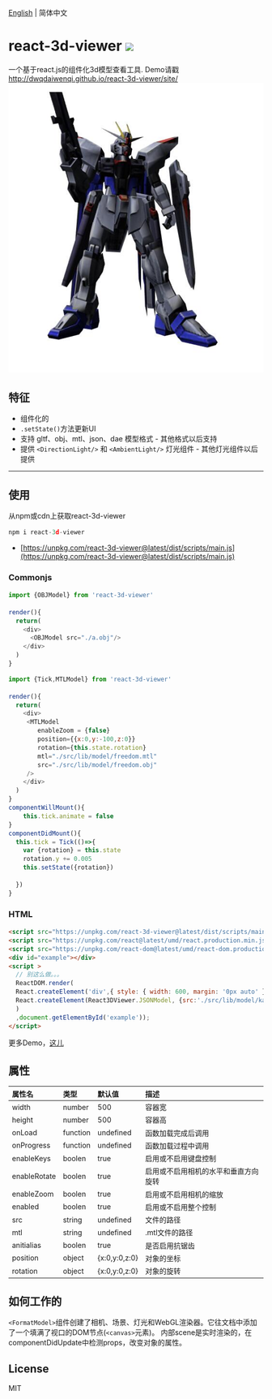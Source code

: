 [English](./README.md) | 简体中文
# react-3d-viewer [![](https://img.shields.io/npm/v/react-3d-viewer.svg)](https://www.npmjs.com/package/react-3d-viewer) 
一个基于react.js的组件化3d模型查看工具. Demo请戳 http://dwqdaiwenqi.github.io/react-3d-viewer/site/
<img src="./preview.jpg" style="margin:0 auto;">
## 特征
* 组件化的
* `.setState()`方法更新UI
* 支持 gltf、obj、mtl、json、dae 模型格式 - 其他格式以后支持
* 提供 `<DirectionLight/>` 和 `<AmbientLight/>` 灯光组件 - 其他灯光组件以后提供
---
## 使用
从npm或cdn上获取react-3d-viewer
```js
npm i react-3d-viewer
```
* [https://unpkg.com/react-3d-viewer@latest/dist/scripts/main.js](https://unpkg.com/react-3d-viewer@latest/dist/scripts/main.js)

### Commonjs
```js
import {OBJModel} from 'react-3d-viewer'

render(){
  return(
    <div>
      <OBJModel src="./a.obj"/>
    </div>
  )
}
```

```js
import {Tick,MTLModel} from 'react-3d-viewer'

render(){
  return(
    <div>
     <MTLModel 
        enableZoom = {false}
        position={{x:0,y:-100,z:0}}
        rotation={this.state.rotation}
        mtl="./src/lib/model/freedom.mtl"
        src="./src/lib/model/freedom.obj"
     />
    </div>
  )
}
componentWillMount(){
    this.tick.animate = false
}
componentDidMount(){
  this.tick = Tick(()=>{
    var {rotation} = this.state
    rotation.y += 0.005
    this.setState({rotation})

  })
}
```
### HTML
```html
<script src="https://unpkg.com/react-3d-viewer@latest/dist/scripts/main.js"></script>
<script src="https://unpkg.com/react@latest/umd/react.production.min.js"></script>
<script src="https://unpkg.com/react-dom@latest/umd/react-dom.production.min.js"></script>
<div id="example"></div>
<script >
  // 别这么做。。。
  ReactDOM.render(
  React.createElement('div',{ style: { width: 600, margin: '0px auto' } },
  React.createElement(React3DViewer.JSONModel, {src:'./src/lib/model/kapool.js'})
  )
  ,document.getElementById('example'));
</script>
```

更多Demo，[这儿](http://dwqdaiwenqi.github.io/react-3d-viewer/site/)

## 属性
| 属性名 | 类型  | 默认值  |  描述 |
| :------|:------|:------|:------ |
| width | number  | 500  | 容器宽 |
| height | number  | 500  | 容器高 |
| onLoad | function | undefined | 函数加载完成后调用 
| onProgress | function | undefined |  函数加载过程中调用 |
| enableKeys | boolen | true | 启用或不启用键盘控制 |
| enableRotate | boolen | true | 启用或不启用相机的水平和垂直方向旋转 |
| enableZoom | boolen | true | 启用或不启用相机的缩放 |
| enabled | boolen | true | 启用或不启用整个控制 |
| src | string | undefined | 文件的路径 |
| mtl | string | undefined | .mtl文件的路径 |
| anitialias | boolen | true | 是否启用抗锯齿 |
| position | object | {x:0,y:0,z:0} | 对象的坐标 |
| rotation | object | {x:0,y:0,z:0} | 对象的旋转 |


## 如何工作的
`<FormatModel>`组件创建了相机、场景、灯光和WebGL渲染器。它往文档中添加了一个填满了视口的DOM节点(`<canvas>`元素)。
内部scene是实时渲染的，在componentDidUpdate中检测props，改变对象的属性。

## License

MIT
